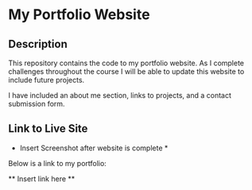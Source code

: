 # My Portfolio Website

## Description
This repository contains the code to my portfolio website. As I complete challenges throughout the course I will be able to update this website to include future projects. 

I have included an about me section, links to projects, and a contact submission form.

## Link to Live Site

* Insert Screenshot after website is complete *

Below is a link to my portfolio:

** Insert link here **